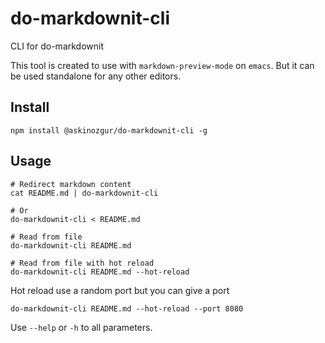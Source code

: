 # do-markdownit-cli
CLI for do-markdownit

This tool is created to use with `markdown-preview-mode` on `emacs`. But it can be used standalone for any other editors.

## Install
```shell
npm install @askinozgur/do-markdownit-cli -g
```

## Usage

```shell
# Redirect markdown content
cat README.md | do-markdownit-cli

# Or
do-markdownit-cli < README.md

# Read from file
do-markdownit-cli README.md

# Read from file with hot reload
do-markdownit-cli README.md --hot-reload
```

Hot reload use a random port but you can give a port

```shell
do-markdownit-cli README.md --hot-reload --port 8080
```

Use `--help` or `-h` to all parameters.
